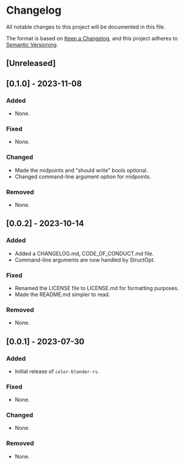 # Changelog

All notable changes to this project will be documented in this file.

The format is based on [Keep a Changelog](https://keepachangelog.com/),
and this project adheres to [Semantic Versioning](https://semver.org/).

## \[Unreleased\]

## \[0.1.0\] - 2023-11-08

### Added

  - None.

### Fixed

  - None.

### Changed

  - Made the midpoints and "should write" bools optional.
  - Changed command-line argument option for midpoints.

### Removed

  - None.

## \[0.0.2\] - 2023-10-14

### Added

  - Added a CHANGELOG.md, CODE\_OF\_CONDUCT.md file.
  - Command-line arguments are now handled by StructOpt.

### Fixed

  - Renamed the LICENSE file to LICENSE.md for formatting purposes.
  - Made the README.md simpler to read.

### Removed

  - None.

## \[0.0.1\] - 2023-07-30

### Added

  - Initial release of `color-blender-rs`.

### Fixed

  - None.

### Changed

  - None.

### Removed

  - None.
